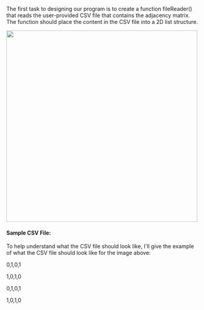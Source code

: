 <!-- title={fileReader()} -->

<!-- concepts={File Input Output, Parsing CSV Files, 2D Lists} -->

<!--badges={Python:50,Algorithms:100}-->

The first task to designing our program is to create a function fileReader() that reads the user-provided CSV file that contains the adjacency matrix. The function should place the content in the CSV file into a 2D list structure.

<img src="http://1.bp.blogspot.com/-ip-AG9a8_zk/Ux5EUHIyB7I/AAAAAAAACLw/WM6wNqupeNk/s1600/Adjacency+Matrix+Representation+of+Undirected+Graph.JPG" width=500>

#### Sample CSV File:

To help understand what the CSV file should look like, I'll give the example of what the CSV file should look like for the image above:

0,1,0,1

1,0,1,0

0,1,0,1

1,0,1,0

